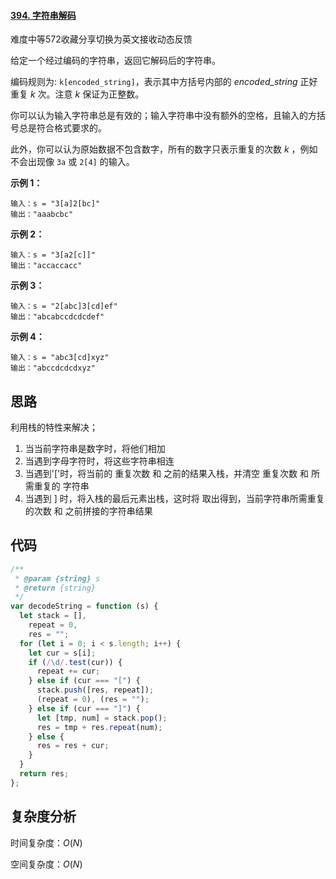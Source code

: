 #### [394. 字符串解码](https://leetcode-cn.com/problems/decode-string/)

难度中等572收藏分享切换为英文接收动态反馈

给定一个经过编码的字符串，返回它解码后的字符串。

编码规则为: `k[encoded_string]`，表示其中方括号内部的 *encoded_string* 正好重复 *k* 次。注意 *k* 保证为正整数。

你可以认为输入字符串总是有效的；输入字符串中没有额外的空格，且输入的方括号总是符合格式要求的。

此外，你可以认为原始数据不包含数字，所有的数字只表示重复的次数 *k* ，例如不会出现像 `3a` 或 `2[4]` 的输入。

 

**示例 1：**

```
输入：s = "3[a]2[bc]"
输出："aaabcbc"
```

**示例 2：**

```
输入：s = "3[a2[c]]"
输出："accaccacc"
```

**示例 3：**

```
输入：s = "2[abc]3[cd]ef"
输出："abcabccdcdcdef"
```

**示例 4：**

```
输入：s = "abc3[cd]xyz"
输出："abccdcdcdxyz"
```



## 思路

利用栈的特性来解决；

1. 当当前字符串是数字时，将他们相加
2. 当遇到字母字符时，将这些字符串相连
3. 当遇到'['时，将当前的 重复次数 和 之前的结果入栈，并清空 重复次数 和 所需重复的 字符串
4. 当遇到 ] 时，将入栈的最后元素出栈，这时将 取出得到，当前字符串所需重复的次数 和 之前拼接的字符串结果



## 代码

```javascript
/**
 * @param {string} s
 * @return {string}
 */
var decodeString = function (s) {
  let stack = [],
    repeat = 0,
    res = "";
  for (let i = 0; i < s.length; i++) {
    let cur = s[i];
    if (/\d/.test(cur)) {
      repeat += cur;
    } else if (cur === "[") {
      stack.push([res, repeat]);
      (repeat = 0), (res = "");
    } else if (cur === "]") {
      let [tmp, num] = stack.pop();
      res = tmp + res.repeat(num);
    } else {
      res = res + cur;
    }
  }
  return res;
};
```



## 复杂度分析

时间复杂度：$O(N)$

空间复杂度：$O(N)$